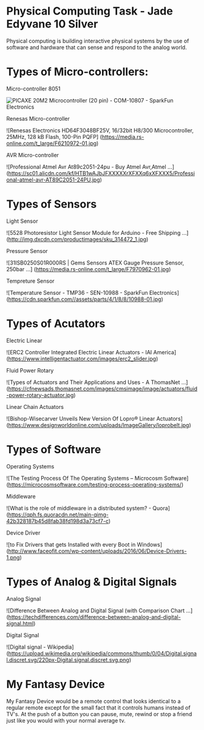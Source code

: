 # Physical Computing Task - Jade Edyvane 10 Silver
Physical computing is building interactive physical systems by the use of software and hardware that can sense and respond to the analog world.

# Types of Micro-controllers:

Micro-controller 8051

![PICAXE 20M2 Microcontroller (20 pin) - COM-10807 - SparkFun Electronics](https://cdn.sparkfun.com//assets/parts/5/7/9/9/10807-01b.jpg)

Renesas Micro-controller

![Renesas Electronics HD64F3048BF25V, 16/32bit H8/300 Microcontroller, 25MHz, 128 kB Flash, 100-Pin PQFP]
(https://media.rs-online.com/t_large/F6210972-01.jpg)

AVR Micro-controller

![Professional Atmel Avr At89c2051-24pu - Buy Atmel Avr,Atmel ...] 
(https://sc01.alicdn.com/kf/HTB1wAJbJFXXXXXrXFXXq6xXFXXX5/Professional-atmel-avr-AT89C2051-24PU.jpg) 

# Types of Sensors

Light Sensor

![5528 Photoresistor Light Sensor Module for Arduino - Free Shipping ...]
(http://img.dxcdn.com/productimages/sku_314472_1.jpg)

Pressure Sensor

![31ISB0250S01R000RS | Gems Sensors ATEX Gauge Pressure Sensor, 250bar ...]                                      (https://media.rs-online.com/t_large/F7970962-01.jpg)

Tempreture Sensor

![Temperature Sensor - TMP36 - SEN-10988 - SparkFun Electronics]  (https://cdn.sparkfun.com//assets/parts/4/1/8/8/10988-01.jpg)

# Types of Acutators 

Electric Linear

![ERC2 Controller Integrated Electric Linear Actuators - IAI America]
(https://www.intelligentactuator.com/images/erc2_slider.jpg)

Fluid Power Rotary

![Types of Actuators and Their Applications and Uses - A ThomasNet ...]
(https://cfnewsads.thomasnet.com/images/cmsimage/image/actuators/fluid-power-rotary-actuator.jpg)

Linear Chain Actuators

![Bishop-Wisecarver Unveils New Version Of Lopro® Linear Actuators]
(https://www.designworldonline.com/uploads/ImageGallery/loprobelt.jpg)

# Types of Software

Operating Systems

![The Testing Process Of The Operating Systems – Microcosm Software]
(https://microcosmsoftware.com/testing-process-operating-systems/)

Middleware

![What is the role of middleware in a distributed system? - Quora]
(https://qph.fs.quoracdn.net/main-qimg-42b328187b45d8fab38fd198d3a73cf7-c)

Device Driver

![to Fix Drivers that gets Installed with every Boot in Windows]
(http://www.faceofit.com/wp-content/uploads/2016/06/Device-Drivers-1.png)

# Types of Analog & Digital Signals

Analog Signal

![Difference Between Analog and Digital Signal (with Comparison Chart ...]
(https://techdifferences.com/difference-between-analog-and-digital-signal.html)

Digital Signal

![Digital signal - Wikipedia]
(https://upload.wikimedia.org/wikipedia/commons/thumb/0/04/Digital.signal.discret.svg/220px-Digital.signal.discret.svg.png)

# My Fantasy Device
My Fantasy Device would be a remote control that looks identical to a regular remote except for the small fact that it controls humans instead of TV's. At the push of a button you can pause, mute, rewind or stop a friend just like you would with your normal average tv.


